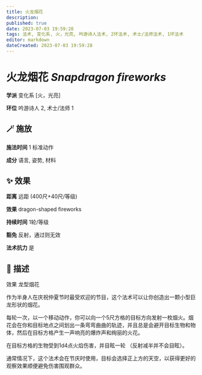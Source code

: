 ```yaml
---
title: 火龙烟花
description: 
published: true
date: 2023-07-03 19:59:28
tags: 法术, 变化系, 火，光亮, 吟游诗人法术, 2环法术, 术士/法师法术, 1环法术
editor: markdown
dateCreated: 2023-07-03 19:59:28
---
```


# **火龙烟花** *Snapdragon fireworks*

**学派** 变化系 \[火，光亮\] 

**环位** 吟游诗人 2, 术士/法师 1

## 🪄 施放

**施法时间** 1 标准动作

**成分** 语言, 姿势, 材料

## ✨ 效果  

**距离** 远距 (400尺+40尺/等级) 

**效果** dragon-shaped fireworks 

**持续时间** 1轮/等级 

**豁免** 反射，通过则无效

**法术抗力** 是

## 📖 描述

效果          龙型烟花

作为半身人在庆祝仲夏节时最受欢迎的节目，这个法术可以让你创造出一颗小型巨龙形状的烟花。

每轮一次，以一个移动动作，你可以向一个5尺方格的目标方向发射一枚烟火。烟花会在你和目标地点之间划出一条弯弯曲曲的轨迹，并且总是会避开目标生物和物体，然后在目标方格产生一声响亮的爆炸声和绚丽的火花。

在目标方格的生物受到1d4点火焰伤害，并目眩一轮 （反射减半并不会目眩）。

通常情况下，这个法术会在节庆时使用，目标会选择正上方的天空，以获得更好的观察效果顺便避免伤害围观群众。
    